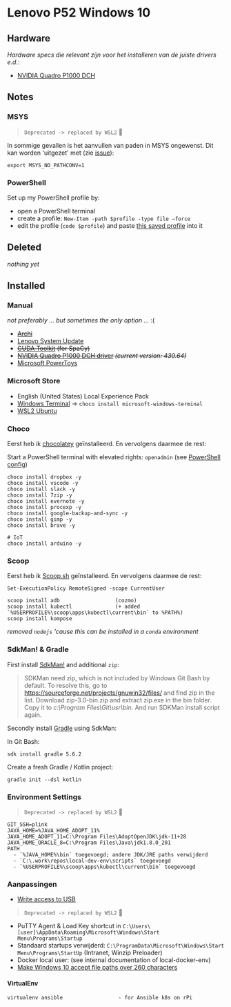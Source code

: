 # Lenovo P52 Windows 10

## Hardware

_Hardware specs die relevant zijn voor het installeren van de juiste drivers e.d._:

- [NVIDIA Quadro P1000 DCH](https://www.nvidia.com/Download/index.aspx?lang=en-us)

## Notes


### MSYS

> `Deprecated -> replaced by WSL2` :muscle:

In sommige gevallen is het aanvullen van paden in MSYS ongewenst.
Dit kan worden 'uitgezet' met (zie [issue](https://github.com/git-for-windows/git/issues/577#issuecomment-166118846)):

`export MSYS_NO_PATHCONV=1`

### PowerShell

Set up my PowerShell profile by:

- open a PowerShell terminal
- create a profile: `New-Item -path $profile -type file –force`
- edit the profile (`code $profile`) and paste [this saved profile](windows/Microsoft.PowerShell_profile.ps1) into it

## Deleted

_nothing yet_

## Installed

### Manual

_not preferably ... but sometimes the only option ..._ :(

- ~~[Archi](https://www.archimatetool.com/download/)~~
- [Lenovo System Update](https://support.lenovo.com/nl/en/downloads/ds012808)
- ~~[CUDA Toolkit](https://developer.nvidia.com/cuda-toolkit) (for SpaCy)~~
- ~~[NVIDIA Quadro P1000 DCH driver](https://www.nvidia.com/Download/index.aspx?lang=en-us) _(current version: 430.64)_~~
- [Microsoft PowerToys](https://learn.microsoft.com/en-us/windows/powertoys/install)

### Microsoft Store

- English (United States) Local Experience Pack
- [Windows Terminal](https://github.com/microsoft/terminal) -> `choco install microsoft-windows-terminal`
- [WSL2 Ubuntu](wsl_ubuntu/)

### Choco

Eerst heb ik [chocolatey](https://chocolatey.org/) geïnstalleerd. En vervolgens daarmee de rest:

Start a PowerShell terminal with elevated rights: `openadmin` (see [PowerShell config](#powershell))

```
choco install dropbox -y
choco install vscode -y
choco install slack -y
choco install 7zip -y
choco install evernote -y
choco install procexp -y
choco install google-backup-and-sync -y
choco install gimp -y
choco install brave -y

# IoT
choco install arduino -y
```

### Scoop

Eerst heb ik [Scoop.sh](https://scoop.sh/) geïnstalleerd. En vervolgens daarmee de rest:

`Set-ExecutionPolicy RemoteSigned -scope CurrentUser`

```
scoop install adb                  (cozmo)
scoop install kubectl              (+ added `%USERPROFILE%\scoop\apps\kubectl\current\bin` to %PATH%)
scoop install kompose
```

_removed `nodejs` 'cause this can be installed in a `conda` environment_


### SdkMan! & Gradle

First install [SdkMan!](https://sdkman.io/) and additional `zip`:

> SDKMan need zip, which is not included by Windows Git Bash by default. To resolve this, go to https://sourceforge.net/projects/gnuwin32/files/ and find zip in the list. Download zip-3.0-bin.zip and extract zip.exe in the bin folder. Copy it to *c:\Program Files\Git\usr\bin*. And run SDKMan install script again.

Secondly install [Gradle](https://gradle.org/install/) using SdkMan:

In Git Bash:

```
sdk install gradle 5.6.2
```

Create a fresh Gradle / Kotlin project:

```
gradle init --dsl kotlin
```


### Environment Settings

> `Deprecated -> replaced by WSL2` :muscle:

    GIT_SSH=plink
    JAVA_HOME=%JAVA_HOME_ADOPT_11%
    JAVA_HOME_ADOPT_11=C:\Program Files\AdoptOpenJDK\jdk-11+28
    JAVA_HOME_ORACLE_8=C:\Program Files\Java\jdk1.8.0_201
    PATH
      - `%JAVA_HOME%\bin` toegevoegd; andere JDK/JRE paths verwijderd
      - `C:\.work\repos\local-dev-env\scripts` toegevoegd
      - `%USERPROFILE%\scoop\apps\kubectl\current\bin` toegevoegd

### Aanpassingen

- [Write access to USB](https://www.tenforums.com/tutorials/96998-deny-write-access-removable-drives-not-protected-bitlocker.html)

> `Deprecated -> replaced by WSL2` :muscle:

- PuTTY Agent & Load Key shortcut in `C:\Users\[user]\AppData\Roaming\Microsoft\Windows\Start Menu\Programs\Startup`
- Standaard startups verwijderd: `C:\ProgramData\Microsoft\Windows\Start Menu\Programs\StartUp` (Intranet, Winzip Preloader)
- Docker local user: (see internal documentation of local-docker-env)
- [Make Windows 10 accept file paths over 260 characters](https://www.howtogeek.com/266621/how-to-make-windows-10-accept-file-paths-over-260-characters/)

#### VirtualEnv

```
virtualenv ansible                  - for Ansible k8s on rPi
```
